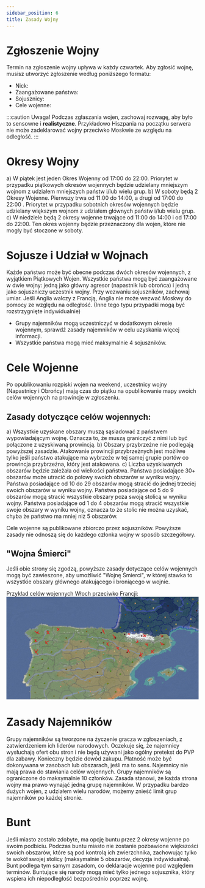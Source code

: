 ```yaml
---
sidebar_position: 6
title: Zasady Wojny
---
```

# Zgłoszenie Wojny
Termin na zgłoszenie wojny upływa w każdy czwartek. Aby zgłosić wojnę, musisz utworzyć zgłoszenie według poniższego formatu: 
- Nick: 
- Zaangażowane państwa: 
- Sojusznicy: 
- Cele wojenne:

:::caution Uwaga!
Podczas zgłaszania wojen, zachowaj rozwagę, aby było to sensowne i **realistyczne**. Przykładowo Hiszpania na początku serwera nie może zadeklarować wojny przeciwko Moskwie ze względu na odległość.
:::
# Okresy Wojny
 a) W piątek jest jeden Okres Wojenny od 17:00 do 22:00. Priorytet w przypadku piątkowych okresów wojennych będzie udzielany mniejszym wojnom z udziałem mniejszych państw i/lub wielu grup.
 b) W soboty będą 2 Okresy Wojenne. Pierwszy trwa od 11:00 do 14:00, a drugi od 17:00 do 22:00 . Priorytet w przypadku sobotnich okresów wojennych będzie udzielany większym wojnom z udziałem głównych państw i/lub wielu grup.
 c) W niedziele będą 2 okresy wojenne trwające od 11:00 do 14:00 i od 17:00 do 22:00. Ten okres wojenny będzie przeznaczony dla wojen, które nie mogły być stoczone w soboty.

# Sojusze i Udział w Wojnach
Każde państwo może być obecne podczas dwóch okresów wojennych, z wyjątkiem Piątkowych Wojen. Wszystkie państwa mogą być zaangażowane w dwie wojny: jedną jako główny agresor (napastnik lub obrońca) i jedną jako sojuszniczy uczestnik wojny. Przy wezwaniu sojuszników, zachowaj umiar. Jeśli Anglia walczy z Francją, Anglia nie może wezwać Moskwy do pomocy ze względu na odległość. (Inne tego typu przypadki mogą być rozstrzygnięte indywidualnie)
- Grupy najemników mogą uczestniczyć w dodatkowym okresie wojennym, sprawdź zasady najemników w celu uzyskania więcej informacji.
- Wszystkie państwa mogą mieć maksymalnie 4 sojuszników.

# Cele Wojenne
Po opublikowaniu rozpiski wojen na weekend, uczestnicy wojny (Napastnicy i Obrońcy) mają czas do piątku na opublikowanie mapy swoich celów wojennych na prowincje w zgłoszeniu. 

## Zasady dotyczące celów wojennych: 
a) Wszystkie uzyskane obszary muszą sąsiadować z państwem wypowiadającym wojnę. Oznacza to, że muszą graniczyć z nimi lub być połączone z uzyskiwaną prowincją. 
b) Obszary przybrzeżne nie podlegają powyższej zasadzie. Atakowanie prowincji przybrzeżnych jest możliwe tylko jeśli państwo atakujące ma wybrzeże w tej samej grupie portów co prowincja przybrzeżna, który jest atakowana. 
c) Liczba uzyskiwanych obszarów będzie zależała od wielkości państwa. Państwa posiadające 30+ obszarów może utracić do połowy swoich obszarów w wyniku wojny. Państwa posiadające od 10 do 29 obszarów mogą stracić do jednej trzeciej swoich obszarów w wyniku wojny. Państwa posiadające od 5 do 9 obszarów mogą stracić wszystkie obszary poza swoją stolicą w wyniku wojny. Państwa posiadające od 1 do 4 obszarów mogą stracić wszystkie swoje obszary w wyniku wojny, oznacza to że stolic nie można uzyskać, chyba że państwo ma mniej niż 5 obszarów.

Cele wojenne są publikowane zbiorczo przez sojuszników. Powyższe zasady nie odnoszą się do każdego członka wojny w sposób szczegółowy.

## "Wojna Śmierci"
Jeśli obie strony się zgodzą, powyższe zasady dotyczące celów wojennych mogą być zawieszone, aby umożliwić "Wojnę Śmierci", w której stawka to wszystkie obszary głównego atakującego i broniącego w wojnie.

Przykład celów wojennych Włoch przeciwko Francji:
![Komendy](./img/claim.png)

# Zasady Najemników
Grupy najemników są tworzone na życzenie gracza w zgłoszeniach, z zatwierdzeniem ich liderów narodowych. Oczekuje się, że najemnicy wysłuchają ofert obu stron i nie będą używani jako ogólny pretekst do PVP dla zabawy. Konieczny będzie dowód zakupu. Płatność może być dokonywana w zasobach lub obszarach, jeśli ma to sens. Najemnicy nie mają prawa do stawiania celów wojennych. Grupy najemników są ograniczone do maksymalnie 10 członków. Zasada stanowi, że każda strona wojny ma prawo wynająć jedną grupę najemników. W przypadku bardzo dużych wojen, z udziałem wielu narodów, możemy znieść limit grup najemników po każdej stronie.

# Bunt
Jeśli miasto zostało zdobyte, ma opcję buntu przez 2 okresy wojenne po swoim podbiciu. Podczas buntu miasto nie zostanie pozbawione większości swoich obszarów, które są pod kontrolą ich zwierzchnika, zachowując tylko te wokół swojej stolicy (maksymalnie 5 obszarów, decyzja indywidualna). Bunt podlega tym samym zasadom, co deklaracje wojenne pod względem terminów. Buntujące się narody mogą mieć tylko jednego sojusznika, który wspiera ich niepodległość bezpośrednio poprzez wojnę.